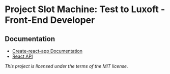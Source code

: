 # Project Slot Machine: Test to Luxoft - Front-End Developer

## Documentation 
- [Create-react-app Documentation](https://github.com/facebookincubator/create-react-app)
- [React API](https://facebook.github.io/react/docs/react-api.html)

<i>This project is licensed under the terms of the MIT license.</i>
